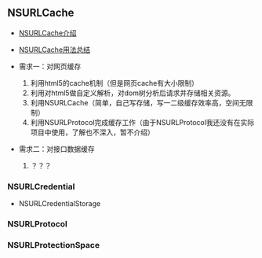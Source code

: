 ## NSURLCache

  * [NSURLCache介绍](http://nshipster.cn/nsurlcache/)
  * [NSURLCache用法总结](http://www.cnblogs.com/pengyingh/articles/2343222.html)

  * 需求一：对网页缓存

    1. 利用html5的cache机制（但是网页cache有大小限制）
    2. 利用对html5做自定义解析，对dom树分析后请求并存储相关资源。
    3. 利用NSURLCache（简单，自己写存储，写一二级缓存效率高，空间无限制）
    4. 利用NSURLProtocol完成缓存工作（由于NSURLProtocol我还没有在实际项目中使用，了解也不深入，暂不介绍）

  * 需求二：对接口数据缓存

    1. ？？？

### NSURLCredential

  * NSURLCredentialStorage

### NSURLProtocol



### NSURLProtectionSpace


###


###
